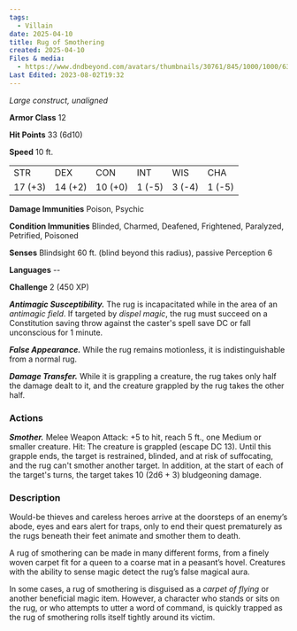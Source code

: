 ```yaml
---
tags:
  - Villain
date: 2025-04-10
title: Rug of Smothering
created: 2025-04-10
Files & media:
  - https://www.dndbeyond.com/avatars/thumbnails/30761/845/1000/1000/638061095923531915.png
Last Edited: 2023-08-02T19:32
---
```








  

_Large construct, unaligned_

**Armor Class** 12

**Hit Points** 33 (6d10)

**Speed** 10 ft.

|   |   |   |   |   |   |
|---|---|---|---|---|---|
|STR|DEX|CON|INT|WIS|CHA|
|17 (+3)|14 (+2)|10 (+0)|1 (-5)|3 (-4)|1 (-5)|

**Damage Immunities** Poison, Psychic

**Condition Immunities** Blinded, Charmed, Deafened, Frightened, Paralyzed, Petrified, Poisoned

**Senses** Blindsight 60 ft. (blind beyond this radius), passive Perception 6

**Languages** --

**Challenge** 2 (450 XP)

_**Antimagic Susceptibility.**_ The rug is incapacitated while in the area of an _antimagic field_. If targeted by _dispel magic_, the rug must succeed on a Constitution saving throw against the caster's spell save DC or fall unconscious for 1 minute.

_**False Appearance.**_ While the rug remains motionless, it is indistinguishable from a normal rug.

_**Damage Transfer.**_ While it is grappling a creature, the rug takes only half the damage dealt to it, and the creature grappled by the rug takes the other half.

### Actions

_**Smother.**_ Melee Weapon Attack: +5 to hit, reach 5 ft., one Medium or smaller creature. Hit: The creature is grappled (escape DC 13). Until this grapple ends, the target is restrained, blinded, and at risk of suffocating, and the rug can't smother another target. In addition, at the start of each of the target's turns, the target takes 10 (2d6 + 3) bludgeoning damage.

### Description

Would-be thieves and careless heroes arrive at the doorsteps of an enemy’s abode, eyes and ears alert for traps, only to end their quest prematurely as the rugs beneath their feet animate and smother them to death.

A rug of smothering can be made in many different forms, from a finely woven carpet fit for a queen to a coarse mat in a peasant’s hovel. Creatures with the ability to sense magic detect the rug’s false magical aura.

In some cases, a rug of smothering is disguised as a _carpet of flying_ or another beneficial magic item. However, a character who stands or sits on the rug, or who attempts to utter a word of command, is quickly trapped as the rug of smothering rolls itself tightly around its victim.